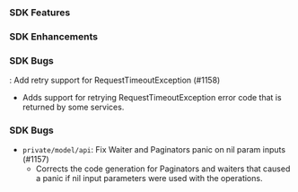 ### SDK Features

### SDK Enhancements

### SDK Bugs 
: Add retry support for RequestTimeoutException (#1158)
  * Adds support for retrying RequestTimeoutException error code that is returned by some services.

### SDK Bugs 
* `private/model/api`: Fix Waiter and Paginators panic on nil param inputs (#1157)
  * Corrects the code generation for Paginators and waiters that caused a panic if nil input parameters were used with the operations.
